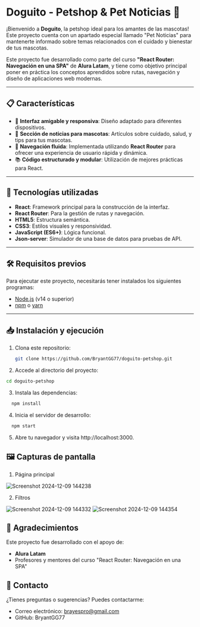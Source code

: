 # Doguito - Petshop & Pet Noticias 🐶

¡Bienvenido a **Doguito**, la petshop ideal para los amantes de las mascotas! Este proyecto cuenta con un apartado especial llamado "Pet Noticias" para mantenerte informado sobre temas relacionados con el cuidado y bienestar de tus mascotas.

Este proyecto fue desarrollado como parte del curso **"React Router: Navegación en una SPA"** de **Alura Latam**, y tiene como objetivo principal poner en práctica los conceptos aprendidos sobre rutas, navegación y diseño de aplicaciones web modernas.

---

## 📋 Características

- 🌟 **Interfaz amigable y responsiva**: Diseño adaptado para diferentes dispositivos.
- 📰 **Sección de noticias para mascotas**: Artículos sobre cuidado, salud, y tips para tus mascotas.
- 🔄 **Navegación fluida**: Implementada utilizando **React Router** para ofrecer una experiencia de usuario rápida y dinámica.
- 📚 **Código estructurado y modular**: Utilización de mejores prácticas para React.

---

## 🚀 Tecnologías utilizadas

- **React**: Framework principal para la construcción de la interfaz.
- **React Router**: Para la gestión de rutas y navegación.
- **HTML5**: Estructura semántica.
- **CSS3**: Estilos visuales y responsividad.
- **JavaScript (ES6+)**: Lógica funcional.
- **Json-server**: Simulador de una base de datos para pruebas de API.
---

## 🛠️ Requisitos previos

Para ejecutar este proyecto, necesitarás tener instalados los siguientes programas:

- [Node.js](https://nodejs.org/) (v14 o superior)
- [npm](https://www.npmjs.com/) o [yarn](https://yarnpkg.com/)

---

## 📥 Instalación y ejecución

1. Clona este repositorio:

   ```bash
   git clone https://github.com/BryantGG77/doguito-petshop.git

2. Accede al directorio del proyecto:
  
  ```bash
  cd doguito-petshop
```
3. Instala las dependencias:

```bash
  npm install
```
4. Inicia el servidor de desarrollo:

```bash
  npm start
```
5. Abre tu navegador y visita http://localhost:3000.

## 🖼️ Capturas de pantalla

1. Página principal

![Screenshot 2024-12-09 144238](https://github.com/user-attachments/assets/200d1e1e-603a-4bf2-b6b7-861c4408c957)

2. Filtros

![Screenshot 2024-12-09 144332](https://github.com/user-attachments/assets/6478e1d9-8046-4649-b157-55cc2e71ee87)
![Screenshot 2024-12-09 144354](https://github.com/user-attachments/assets/5e7333aa-41d7-4002-a428-03105aa57a9f)

## 🤝 Agradecimientos

Este proyecto fue desarrollado con el apoyo de:

- **Alura Latam**
- Profesores y mentores del curso "React Router: Navegación en una SPA"

## 📧 Contacto

¿Tienes preguntas o sugerencias? Puedes contactarme:

- Correo electrónico: brayespro@gmail.com
- GitHub: BryantGG77
